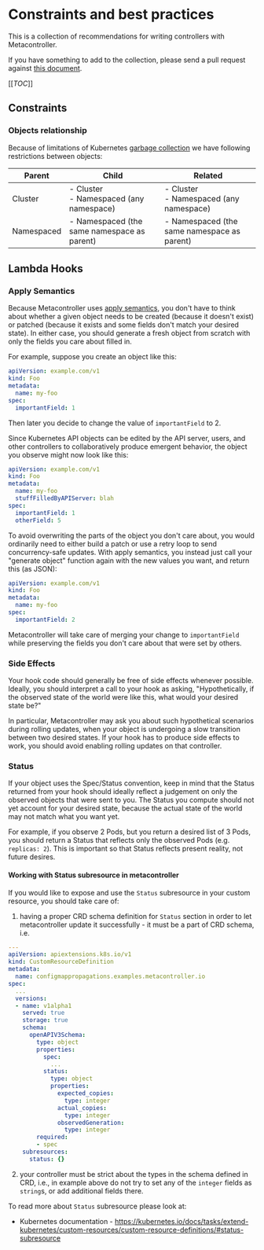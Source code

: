 # Constraints and best practices

This is a collection of recommendations for writing controllers with Metacontroller.

If you have something to add to the collection, please send a pull request against
[this document](https://www.github.com/metacontroller/metacontroller/tree/master/docs/src/guide/best-practices.md).

[[_TOC_]]

## Constraints

### Objects relationship

Because of limitations of Kubernetes [garbage collection](https://github.com/kubernetes/community/blob/master/contributors/design-proposals/api-machinery/garbage-collection.md#api-changes)
we have following restrictions between objects:

| Parent        | Child         | Related  |
| ------------- |-------------| -----|
| Cluster      | - Cluster <br> - Namespaced (any namespace) | - Cluster <br> - Namespaced (any namespace) |
| Namespaced      |  - Namespaced (the same namespace as parent)     | -  Namespaced (the same namespace as parent) |


## Lambda Hooks

### Apply Semantics

Because Metacontroller uses [apply semantics](../api/apply.md), you don't have to
think about whether a given object needs to be created (because it doesn't exist)
or patched (because it exists and some fields don't match your desired state).
In either case, you should generate a fresh object from scratch with only the
fields you care about filled in.

For example, suppose you create an object like this:

```yaml
apiVersion: example.com/v1
kind: Foo
metadata:
  name: my-foo
spec:
  importantField: 1
```

Then later you decide to change the value of `importantField` to 2.

Since Kubernetes API objects can be edited by the API server, users, and other
controllers to collaboratively produce emergent behavior, the object you observe
might now look like this:

```yaml
apiVersion: example.com/v1
kind: Foo
metadata:
  name: my-foo
  stuffFilledByAPIServer: blah
spec:
  importantField: 1
  otherField: 5
```

To avoid overwriting the parts of the object you don't care about, you would
ordinarily need to either build a patch or use a retry loop to send
concurrency-safe updates.
With apply semantics, you instead just call your "generate object" function
again with the new values you want, and return this (as JSON):

```yaml
apiVersion: example.com/v1
kind: Foo
metadata:
  name: my-foo
spec:
  importantField: 2
```

Metacontroller will take care of merging your change to `importantField` while
preserving the fields you don't care about that were set by others.

### Side Effects

Your hook code should generally be free of side effects whenever possible.
Ideally, you should interpret a call to your hook as asking,
"Hypothetically, if the observed state of the world were like this, what would
your desired state be?"

In particular, Metacontroller may ask you about such hypothetical scenarios
during rolling updates, when your object is undergoing a slow transition between
two desired states.
If your hook has to produce side effects to work, you should avoid enabling
rolling updates on that controller.

### Status

If your object uses the Spec/Status convention, keep in mind that the Status
returned from your hook should ideally reflect a judgement on only the observed
objects that were sent to you.
The Status you compute should not yet account for your desired state, because
the actual state of the world may not match what you want yet.

For example, if you observe 2 Pods, but you return a desired list of 3 Pods,
you should return a Status that reflects only the observed Pods
(e.g. `replicas: 2`).
This is important so that Status reflects present reality, not future desires.

#### Working with Status subresource in metacontroller
 If you would like to expose and use the `Status` subresource in your custom resource, you should take care of:
 1. having a proper CRD schema definition for `Status` section in order to let metacontroller
 update it successfully - it must be a part of CRD schema, i.e.
 ```yaml
 ---
 apiVersion: apiextensions.k8s.io/v1
 kind: CustomResourceDefinition
 metadata:
   name: configmappropagations.examples.metacontroller.io
 spec:
   ...
   versions:
   - name: v1alpha1
     served: true
     storage: true
     schema:
       openAPIV3Schema:
         type: object
         properties:
           spec:
             ...
           status:
             type: object
             properties:
               expected_copies:
                 type: integer
               actual_copies:
                 type: integer
               observedGeneration:
                 type: integer
         required:
         - spec
     subresources:
       status: {}
 ```
2. your controller must be strict about the types in the schema defined in CRD, i.e., in example above
do not try to set any of the `integer` fields as `string`s, or add additional fields there.


To read more about `Status` subresource please look at:
* Kubernetes documentation - https://kubernetes.io/docs/tasks/extend-kubernetes/custom-resources/custom-resource-definitions/#status-subresource
